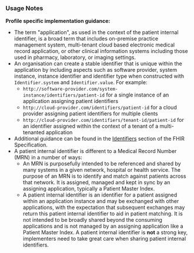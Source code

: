 ### Usage Notes

**Profile specific implementation guidance:**

- The term "application", as used in the context of the patient internal identifier, is a broad term that includes on-premise practice management system, multi-tenant cloud based electronic medical record application, or other clinical information systems including those used in pharmacy, laboratory, or imaging settings.
- An organisation can create a stable identifier that is unique within the application by including aspects such as software provider, system instance, instance identifier and identifier type when constructed with `Identifier.system` and `Identifier.value`.  For example:
   - `http://software-provider.com/system-instance/identifiers/patient-id` for a single instance of an application assigning patient identifiers
   - `http://cloud-provider.com/identifiers/patient-id` for a cloud provider assigning patient identifiers for multiple clients
   - `http://cloud-provider.com/identifiers/tenant-id/patient-id` for an identifier assigned within the context of a tenant of a multi-tenanted application
- Additional guidance can be found in the [Identifiers](https://hl7.org/fhir/R4/datatypes.html#Identifier) section of the FHIR Specification.
- A patient internal identifier is different to a Medical Record Number (MRN) in a number of ways:
  - An MRN is purposefully intended to be referenced and shared by many systems in a given network, hospital or health service. The purpose of an MRN is to identify and match against patients across that network. It is assigned, managed and kept in sync by an assigning application, typically a Patient Master Index. 
  - A patient internal identifier is an identifier for a patient assigned within an application instance and may be exchanged with other applications, with the expectation that subsequent exchanges may return this patient internal identifier to aid in patient matching. It is not intended to be broadly shared beyond the consuming applications and is not managed by an assigning application like a Patient Master Index. A patient internal identifier is **not** a strong key, implementers need to take great care when sharing patient internal identifiers.



 